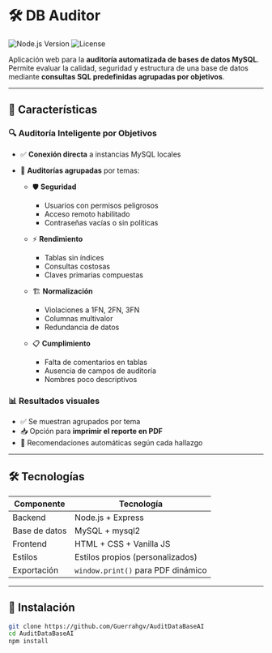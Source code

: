 # 🛠 DB Auditor

![Node.js Version](https://img.shields.io/badge/node-%3E%3D18-blue)
![License](https://img.shields.io/badge/license-MIT-green)

Aplicación web para la **auditoría automatizada de bases de datos MySQL**. Permite evaluar la calidad, seguridad y estructura de una base de datos mediante **consultas SQL predefinidas agrupadas por objetivos**.

---

## 🌟 Características

### 🔍 Auditoría Inteligente por Objetivos

- ✅ **Conexión directa** a instancias MySQL locales
- 🧠 **Auditorías agrupadas** por temas:

  - 🛡️ **Seguridad**  
    - Usuarios con permisos peligrosos  
    - Acceso remoto habilitado  
    - Contraseñas vacías o sin políticas  

  - ⚡ **Rendimiento**  
    - Tablas sin índices  
    - Consultas costosas  
    - Claves primarias compuestas  

  - 🏗️ **Normalización**  
    - Violaciones a 1FN, 2FN, 3FN  
    - Columnas multivalor  
    - Redundancia de datos  

  - 📋 **Cumplimiento**  
    - Falta de comentarios en tablas  
    - Ausencia de campos de auditoría  
    - Nombres poco descriptivos

### 📊 Resultados visuales

- ✅ Se muestran agrupados por tema
- 📥 Opción para **imprimir el reporte en PDF**
- 🎯 Recomendaciones automáticas según cada hallazgo

---

## 🛠 Tecnologías

| Componente       | Tecnología                         |
|------------------|------------------------------------|
| Backend          | Node.js + Express                  |
| Base de datos    | MySQL + mysql2                     |
| Frontend         | HTML + CSS + Vanilla JS            |
| Estilos          | Estilos propios (personalizados)   |
| Exportación      | `window.print()` para PDF dinámico |

---

## 🚀 Instalación

```bash
git clone https://github.com/Guerrahgv/AuditDataBaseAI
cd AuditDataBaseAI
npm install
```